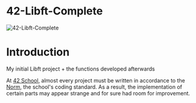 # 42-Libft-Complete
![42-Libft-Complete](https://socialify.git.ci/julienhouyet/42-Libft-Complete/image?language=1&logo=https%3A%2F%2Fgithub.com%2Fayogun%2F42-project-badges%2Fraw%2Fmain%2Fbadges%2Flibftm.png&name=1&owner=1&pattern=Circuit%20Board&theme=Auto)

# Introduction

My initial Libft project + the functions developed afterwards

At [42 School](https://github.com/42School), almost every project must be written in accordance to the [Norm](https://github.com/42School/norminette/blob/master/pdf/en.norm.pdf), the school's coding standard. As a result, the implementation of certain parts may appear strange and for sure had room for improvement.

